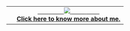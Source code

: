 <table width="100%"  border="0" cellpadding="0" cellspacing="0">
  <tr>
    <td align="center">
      <img align="left" src=" " />
    </td>
    <td align="center">
      <a href="https://ritikdh440.github.io/">
        <span>&nbsp;&nbsp;&nbsp;&nbsp;&nbsp;&nbsp;&nbsp;</span>
        <span>&nbsp;&nbsp;&nbsp;&nbsp;&nbsp;&nbsp;&nbsp;</span>
        <img src="https://github.com/ritikdh440/ritikdh440/blob/main/giphy.mp4" />
        <span>&nbsp;&nbsp;&nbsp;&nbsp;&nbsp;&nbsp;&nbsp;&nbsp;</span>
        <span>&nbsp;&nbsp;&nbsp;&nbsp;&nbsp;&nbsp;&nbsp;&nbsp;</span>
        <br>
        <strong>Click here to know more about me.</strong>
    </td>
  </tr>
</table>

 
